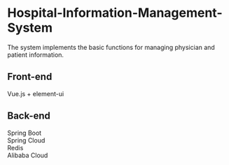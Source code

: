 # Hospital-Information-Management-System
The system implements the basic functions for managing physician and patient information.
## Front-end
Vue.js + element-ui
## Back-end
Spring Boot  
Spring Cloud  
Redis  
Alibaba Cloud  
